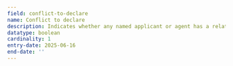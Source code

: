 ```yaml
---
field: conflict-to-declare
name: Conflict to declare
description: Indicates whether any named applicant or agent has a relationship to the planning authority that must be declared
datatype: boolean
cardinality: 1
entry-date: 2025-06-16
end-date: ''
---
```

